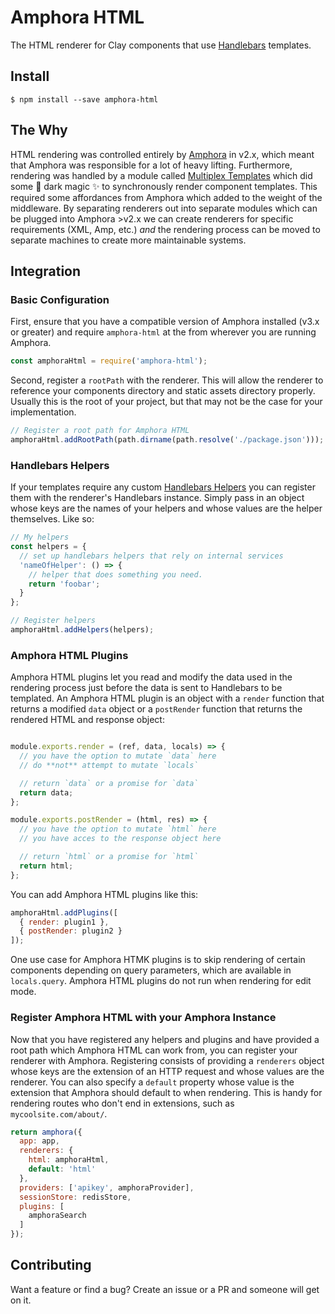 # Amphora HTML

The HTML renderer for Clay components that use [Handlebars](http://handlebarsjs.com/) templates.

## Install
`$ npm install --save amphora-html`

## The Why

HTML rendering was controlled entirely by [Amphora](https://github.com/nymag/amphora) in v2.x, which meant that Amphora was responsible for a lot of heavy lifting. Furthermore, rendering was handled by a module called [Multiplex Templates](https://www.npmjs.com/package/multiplex-templates) which did some :crystal_ball: dark magic :sparkles: to synchronously render component templates. This required some affordances from Amphora which added to the weight of the middleware. By separating renderers out into separate modules which can be plugged into Amphora >v2.x we can create renderers for specific requirements (XML, Amp, etc.) _and_ the rendering process can be moved to separate machines to create more maintainable systems.

## Integration

### Basic Configuration

First, ensure that you have a compatible version of Amphora installed (v3.x or greater) and require `amphora-html` at the from wherever you are running Amphora.

```javascript
const amphoraHtml = require('amphora-html');
```


Second, register a `rootPath` with the renderer. This will allow the renderer to reference your components directory and static assets directory properly. Usually this is the root of your project, but that may not be the case for your implementation.

```javascript
// Register a root path for Amphora HTML
amphoraHtml.addRootPath(path.dirname(path.resolve('./package.json')));
```

### Handlebars Helpers

If your templates require any custom [Handlebars Helpers](http://handlebarsjs.com/block_helpers.html) you can register them with the renderer's Handlebars instance. Simply pass in an object whose keys are the names of your helpers and whose values are the helper themselves. Like so:

```javascript
// My helpers
const helpers = {
  // set up handlebars helpers that rely on internal services
  'nameOfHelper': () => {
    // helper that does something you need.
    return 'foobar';
  }
};

// Register helpers
amphoraHtml.addHelpers(helpers);
```

### Amphora HTML Plugins


Amphora HTML plugins let you read and modify the data used in the rendering process just before the data is sent to Handlebars to be templated. An Amphora HTML plugin is an object with a `render` function that returns a modified `data` object or a `postRender` function that returns the rendered HTML and response object:

```javascript

module.exports.render = (ref, data, locals) => {
  // you have the option to mutate `data` here
  // do **not** attempt to mutate `locals`

  // return `data` or a promise for `data`
  return data;
};

module.exports.postRender = (html, res) => {
  // you have the option to mutate `html` here
  // you have acces to the response object here

  // return `html` or a promise for `html`
  return html;
};
```

You can add Amphora HTML plugins like this:

```javascript
amphoraHtml.addPlugins([
  { render: plugin1 },
  { postRender: plugin2 }
]);
```

One use case for Amphora HTMK plugins is to skip rendering of certain components depending on query parameters, which are available in `locals.query`. Amphora HTML plugins do not run when rendering for edit mode.

### Register Amphora HTML with your Amphora Instance

Now that you have registered any helpers and plugins and have provided a root path which Amphora HTML can work from, you can register your renderer with Amphora. Registering consists of providing a `renderers` object whose keys are the extension of an HTTP request and whose values are the renderer. You can also specify a `default` property whose value is the extension that Amphora should default to when rendering. This is handy for rendering routes who don't end in extensions, such as `mycoolsite.com/about/`.

```javascript
return amphora({
  app: app,
  renderers: {
    html: amphoraHtml,
    default: 'html'
  },
  providers: ['apikey', amphoraProvider],
  sessionStore: redisStore,
  plugins: [
    amphoraSearch
  ]
});
```

## Contributing
Want a feature or find a bug? Create an issue or a PR and someone will get on it.
